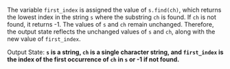 The variable `first_index` is assigned the value of `s.find(ch)`, which returns the lowest index in the string `s` where the substring `ch` is found. If `ch` is not found, it returns -1. The values of `s` and `ch` remain unchanged. Therefore, the output state reflects the unchanged values of `s` and `ch`, along with the new value of `first_index`.

Output State: **`s` is a string, `ch` is a single character string, and `first_index` is the index of the first occurrence of `ch` in `s` or -1 if not found.**